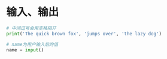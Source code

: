 # 输入、输出
```python
# 中间逗号会用空格隔开
print('The quick brown fox', 'jumps over', 'the lazy dog')

# name为用户输入后的值
name = input()
```

